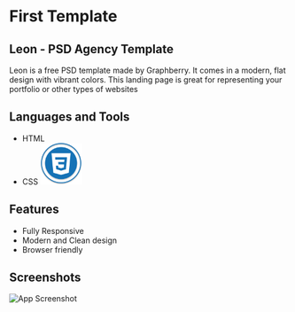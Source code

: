 
# First Template 
## Leon - PSD Agency Template

Leon is a free PSD template made by Graphberry. It comes in a modern, flat design with vibrant colors. This landing page is great for representing your portfolio or other types of websites


## Languages and Tools
- HTML 
- CSS <img width="75px" src="https://github.com/Pedro-Murilo/icons-for-readme/blob/main/.github/css-icon.svg" alt="CSS Icon" />
## Features

- Fully Responsive
- Modern and Clean design
- Browser friendly


## Screenshots

![App Screenshot](https://graphberry-imgs.imgix.net/leon-psd-agency-template-312.png?auto=compress,format&q=80&w=800)

